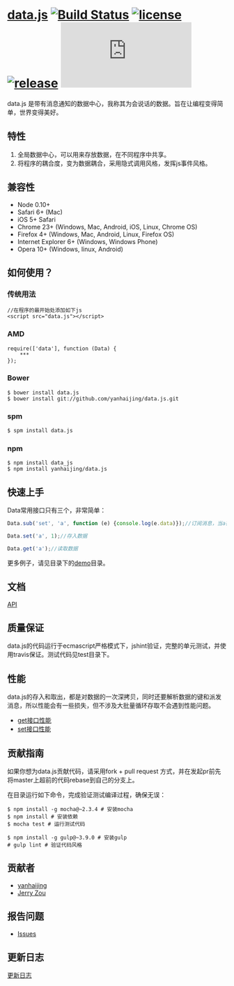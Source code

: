# [data.js](https://github.com/yanhaijing/data.js) [![Build Status](https://travis-ci.org/yanhaijing/data.js.svg?branch=master)](https://travis-ci.org/yanhaijing/data.js) [![license](http://img.shields.io/npm/l/express.svg)](https://github.com/yanhaijing/data.js/blob/master/MIT-LICENSE.txt) [![release](https://img.shields.io/badge/release-v0.3.0-orange.svg)](https://github.com/yanhaijing/data.js/releases/tag/v0.3.0) [![spm package](http://spmjs.io/badge/data.js)](http://spmjs.io/package/data.js)

data.js 是带有消息通知的数据中心，我称其为会说话的数据。旨在让编程变得简单，世界变得美好。

## 特性

1. 全局数据中心，可以用来存放数据，在不同程序中共享。
2. 将程序的耦合度，变为数据耦合，采用隐式调用风格，发挥js事件风格。

## 兼容性

- Node 0.10+
- Safari 6+ (Mac)
- iOS 5+ Safari
- Chrome 23+ (Windows, Mac, Android, iOS, Linux, Chrome OS)
- Firefox 4+ (Windows, Mac, Android, Linux, Firefox OS)
- Internet Explorer 6+ (Windows, Windows Phone)
- Opera 10+ (Windows, linux, Android)

## 如何使用？

### 传统用法

	//在程序的最开始处添加如下js
	<script src="data.js"></script>

### AMD

	require(['data'], function (Data) {
		***
	});

### Bower

    $ bower install data.js
    $ bower install git://github.com/yanhaijing/data.js.git

### spm

```bash
$ spm install data.js
```

### npm

	$ npm install data_js
	$ npm install yanhaijing/data.js

## 快速上手

Data常用接口只有三个，非常简单：

```javascript
Data.sub('set', 'a', function (e) {console.log(e.data)});//订阅消息，当a被设置时，会派发消息

Data.set('a', 1);//存入数据

Data.get('a');//读取数据
```

更多例子，请见目录下的[demo](demo)目录。

## 文档

[API](doc/api.md)

## 质量保证

data.js的代码运行于ecmascript严格模式下，jshint验证，完整的单元测试，并使用travis保证。测试代码见test目录下。

## 性能

data.js的存入和取出，都是对数据的一次深拷贝，同时还要解析数据的键和派发消息，所以性能会有一些损失，但不涉及大批量循环存取不会遇到性能问题。

- [get接口性能](http://jsperf.com/yanhaijing-data-js-get)
- [set接口性能](http://jsperf.com/yanhaijing-data-js-set)

## 贡献指南

如果你想为data.js贡献代码，请采用fork + pull request 方式，并在发起pr前先将master上超前的代码rebase到自己的分支上。

在目录运行如下命令，完成验证测试编译过程，确保无误：

	$ npm install -g mocha@~2.3.4 # 安装mocha
	$ npm install # 安装依赖
	$ mocha test # 运行测试代码

	$ npm install -g gulp@~3.9.0 # 安装gulp
	# gulp lint # 验证代码风格

## 贡献者

- [yanhaijing](http://yanhaijing.com "yanhaijing's Blog")
- [Jerry Zou](https://github.com/zry656565)

## 报告问题

- [Issues](https://github.com/yanhaijing/data.js/issues "报告问题")

## 更新日志

[更新日志](CHANGELOG.md)







	

	

	


